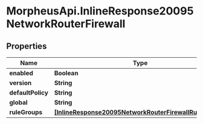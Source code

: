 # MorpheusApi.InlineResponse20095NetworkRouterFirewall

## Properties

Name | Type | Description | Notes
------------ | ------------- | ------------- | -------------
**enabled** | **Boolean** |  | [optional] 
**version** | **String** |  | [optional] 
**defaultPolicy** | **String** |  | [optional] 
**global** | **String** |  | [optional] 
**ruleGroups** | [**[InlineResponse20095NetworkRouterFirewallRuleGroups]**](InlineResponse20095NetworkRouterFirewallRuleGroups.md) |  | [optional] 


